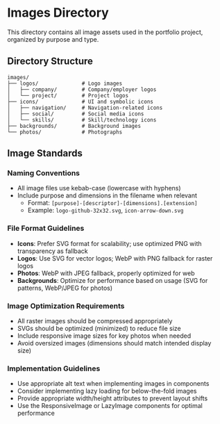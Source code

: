 # Images Directory

This directory contains all image assets used in the portfolio project, organized by purpose and type.

## Directory Structure

```
images/
├── logos/              # Logo images
│   ├── company/        # Company/employer logos
│   └── project/        # Project logos
├── icons/              # UI and symbolic icons
│   ├── navigation/     # Navigation-related icons
│   ├── social/         # Social media icons
│   └── skills/         # Skill/technology icons
├── backgrounds/        # Background images
└── photos/             # Photographs
```

## Image Standards

### Naming Conventions
- All image files use kebab-case (lowercase with hyphens)
- Include purpose and dimensions in the filename when relevant
  - Format: `[purpose]-[descriptor]-[dimensions].[extension]`
  - Example: `logo-github-32x32.svg`, `icon-arrow-down.svg`

### File Format Guidelines
- **Icons**: Prefer SVG format for scalability; use optimized PNG with transparency as fallback
- **Logos**: Use SVG for vector logos; WebP with PNG fallback for raster logos
- **Photos**: WebP with JPEG fallback, properly optimized for web
- **Backgrounds**: Optimize for performance based on usage (SVG for patterns, WebP/JPEG for photos)

### Image Optimization Requirements
- All raster images should be compressed appropriately
- SVGs should be optimized (minimized) to reduce file size
- Include responsive image sizes for key photos when needed
- Avoid oversized images (dimensions should match intended display size)

### Implementation Guidelines
- Use appropriate alt text when implementing images in components
- Consider implementing lazy loading for below-the-fold images
- Provide appropriate width/height attributes to prevent layout shifts
- Use the ResponsiveImage or LazyImage components for optimal performance

